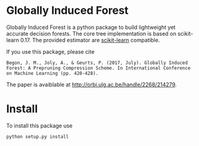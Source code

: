 # Globally Induced Forest

Globally Induced Forest is a python package to build lightweight yet accurate decision forests. The core tree implementation is based on scikit-learn 0.17. The provided estimator are [scikit-learn](http://scikit-learn.org/stable/) compatible.

If you use this package, please cite

    Begon, J. M., Joly, A., & Geurts, P. (2017, July). Globally Induced Forest: A Prepruning Compression Scheme. In International Conference on Machine Learning (pp. 420-428).

The paper is avaiblable at http://orbi.ulg.ac.be/handle/2268/214279.

# Install

To install this package use

    python setup.py install
